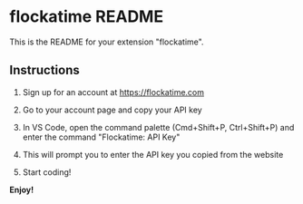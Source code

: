 # flockatime README

This is the README for your extension "flockatime".

## Instructions

1. Sign up for an account at https://flockatime.com

2. Go to your account page and copy your API key

3. In VS Code, open the command palette (Cmd+Shift+P, Ctrl+Shift+P) and enter the command "Flockatime: API Key"

4. This will prompt you to enter the API key you copied from the website

5. Start coding!

**Enjoy!**
